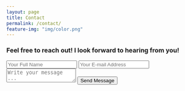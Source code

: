 ```yaml
---
layout: page
title: Contact
permalink: /contact/
feature-img: "img/color.png"
---
```


<h3>Feel free to reach out! I look forward to hearing from you!</h3>

<form action="https://getsimpleform.com/messages?form_api_token=c7901dbf5bc03104a268ddd429dc3d5e" method="post">
  <!-- the redirect_to is optional, the form will redirect to the referrer on submission -->
  <input type='hidden' name='redirect_to' value='http://AlexErling.github.io/thank-you' />
  <input type='text' name='name' placeholder='Your Full Name' />
  <input type='email' name='email' placeholder='Your E-mail Address' />
  <textarea name='message' placeholder='Write your message ...'></textarea>
  <input type='submit' value='Send Message' />
</form>
